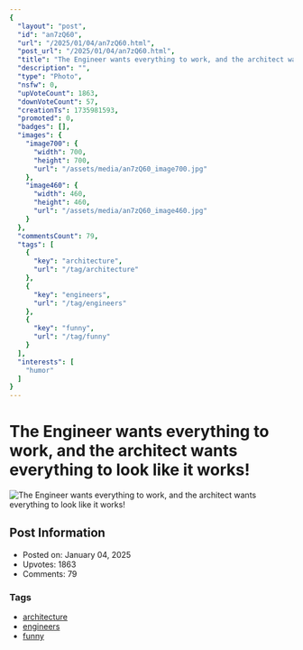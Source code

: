 ```yaml
---
{
  "layout": "post",
  "id": "an7zQ60",
  "url": "/2025/01/04/an7zQ60.html",
  "post_url": "/2025/01/04/an7zQ60.html",
  "title": "The Engineer wants everything to work, and the architect wants everything to look like it works!",
  "description": "",
  "type": "Photo",
  "nsfw": 0,
  "upVoteCount": 1863,
  "downVoteCount": 57,
  "creationTs": 1735981593,
  "promoted": 0,
  "badges": [],
  "images": {
    "image700": {
      "width": 700,
      "height": 700,
      "url": "/assets/media/an7zQ60_image700.jpg"
    },
    "image460": {
      "width": 460,
      "height": 460,
      "url": "/assets/media/an7zQ60_image460.jpg"
    }
  },
  "commentsCount": 79,
  "tags": [
    {
      "key": "architecture",
      "url": "/tag/architecture"
    },
    {
      "key": "engineers",
      "url": "/tag/engineers"
    },
    {
      "key": "funny",
      "url": "/tag/funny"
    }
  ],
  "interests": [
    "humor"
  ]
}
---
```


# The Engineer wants everything to work, and the architect wants everything to look like it works!

![The Engineer wants everything to work, and the architect wants everything to look like it works!](/assets/media/an7zQ60_image700.jpg)

## Post Information

- Posted on: January 04, 2025
- Upvotes: 1863
- Comments: 79

### Tags

- [architecture](/tag/architecture)
- [engineers](/tag/engineers)
- [funny](/tag/funny)
